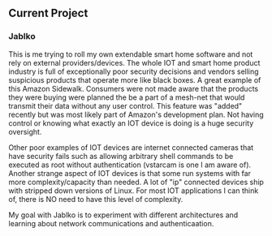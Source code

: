## Current Project

### Jablko

This is me trying to roll my own extendable smart home software and not rely on external providers/devices. The whole IOT and smart home product industry is full of exceptionally poor security decisions and vendors selling suspicious products that operate more like black boxes. A great example of this Amazon Sidewalk. Consumers were not made aware that the products they were buying were planned the be a part of a mesh-net that would transmit their data without any user control. This feature was "added" recently but was most likely part of Amazon's development plan. Not having control or knowing what exactly an IOT device is doing is a huge security oversight. 

Other poor examples of IOT devices are internet connected cameras that have security fails such as allowing arbitrary shell commands to be executed as root without authentication (vstarcam is one I am aware of). Another strange aspect of IOT devices is that some run systems with far more complexity/capacity than needed. A lot of "ip" connected devices ship with stripped down versions of Linux. For most IOT applications I can think of, there is NO need to have this level of complexity. 

My goal with Jablko is to experiment with different architectures and learning about network communications and authenticaation.
